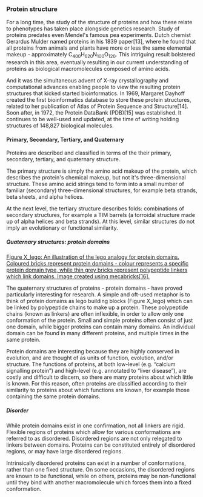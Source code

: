### Protein structure
For a long time, the study of the structure of proteins and how these relate to phenotypes has taken place alongside genetics research. Study of proteins predates even Mendel's famous pea experiments. Dutch chemist Gerardus Mulder named proteins in his 1839 paper[13], where he found that all proteins from animals and plants have more or less the same elemental makeup -  approximately C<sub>400</sub>H<sub>620</sub>N<sub>100</sub>O<sub>120</sub>. This intriguing result bolstered research in this area, eventually resulting in our current understanding of proteins as biological macromolecules composed of amino acids.

And it was the simultaneous advent of X-ray crystallography and computational advances enabling people to view the resulting protein structures that kicked started bioinformatics. In 1969, Margaret Dayhoff created the first bioinformatics database to store these protein structures, related to her publication of Atlas of Protein Sequence and Structure[14]. Soon after, in 1972, the Protein DataBank (PDB)[15] was established. It continues to be well-used and updated, at the time of writing holding structures of 148,827 biological molecules. 

#### Primary, Secondary, Tertiary, and Quaternary

Proteins are described and classified in terms of the their primary, secondary, tertiary, and quaternary structure. 

The primary structure is simply the amino acid makeup of the protein, which describes the protein's chemical makeup, but not it's three-dimensional structure. These amino acid strings tend to form into a small number of familiar (secondary) three-dimensional structures, for example beta strands, beta sheets, and alpha helices.

At the next level, the tertiary structure describes folds: combinations of secondary structures, for example a TIM barrels (a torroidal structure made up of alpha helices and beta strands). At this level, similar structures do not imply an evolutionary or functional similarity.

##### Quaternary structures: protein domains

[Figure X_lego: An illustration of the lego analogy for protein domains. Coloured bricks represent protein domains - colour represents a specific protein domain type, while thin grey bricks represent polypeptide linkers which link domains. Image created using mecabricks[16].](/content/images/lego.png)

The quaternary structures of proteins - protein domains - have proved particularly interesting for research. A simple and oft-used metaphor is to think of protein domains as lego building blocks (Figure X_lego) which can be linked by polypeptide chains to make up a protein. These polypeptide chains (known as linkers) are often inflexible, in order to allow only one conformation of the protein. Small and simple proteins often consist of just one domain, while bigger proteins can contain many domains. An individual domain can be found in many different proteins, and multiple times in the same protein. 

[//]: # (TODO: Definitely definitely need this to be cited.)
Protein domains are interesting because they are highly conserved in evolution, and are thought of as units of function, evolution, and/or structure. The functions of proteins, at both low-level (e.g. “calcium signalling protein”) and high-level (e.g. annotated to “liver disease”), are costly and difficult to discern, so there are many proteins about which little is known. For this reason, often proteins are classified according to their similarity to proteins about which functions are known, for example those containing the same protein domains.

##### Disorder
While protein domains exist in one confirmation, not all linkers are rigid. Flexible regions of proteins which allow for various conformations are referred to as disordered. Disordered regions are not only relegated to linkers between domains. Proteins can be constituted entirely of disordered regions, or may have large disordered regions.

Intrinsically disordered proteins can exist in a number of conformations, rather than one fixed structure. On some occasions, the disordered regions are known to be functional, while on others, proteins may be non-functional until they bind with another macromolecule which forces them into a fixed conformation.

[//]: # (TODO: Potentially add something about protein families and superfamilies here.)